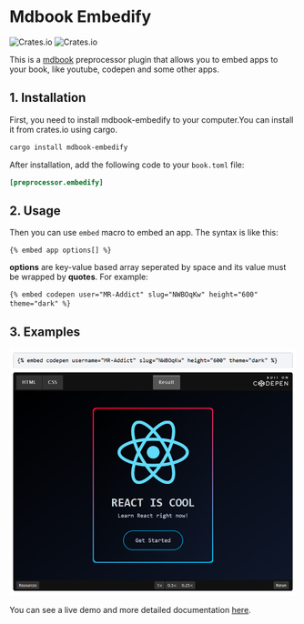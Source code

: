 # Mdbook Embedify

![Crates.io](https://img.shields.io/crates/v/mdbook-embedify) ![Crates.io](https://img.shields.io/crates/l/mdbook-embedify)

This is a [mdbook](https://rust-lang.github.io/mdBook) preprocessor plugin that allows you to embed apps to your book, like youtube, codepen and some other apps.

## 1. Installation

First, you need to install mdbook-embedify to your computer.You can install it from crates.io using cargo.

```sh
cargo install mdbook-embedify
```

After installation, add the following code to your `book.toml` file:

```toml
[preprocessor.embedify]
```

## 2. Usage

Then you can use `embed` macro to embed an app. The syntax is like this:

```text
{% embed app options[] %}
```

**options** are key-value based array seperated by space and its value must be wrapped by **quotes**. For example:

```text
{% embed codepen user="MR-Addict" slug="NWBOqKw" height="600" theme="dark" %}
```

## 3. Examples

![example](docs/assets/images/example.png)

You can see a live demo and more detailed documentation [here](https://mr-addict.github.io/mdbook-embedify).
